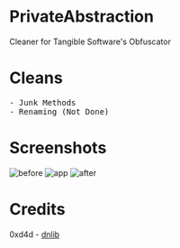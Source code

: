 # PrivateAbstraction
Cleaner for Tangible Software's Obfuscator

# Cleans
<pre>
- Junk Methods
- Renaming (Not Done)
</pre>

# Screenshots
![before](https://i.imgur.com/Db4pvXl.png)
![app](https://i.imgur.com/dkgxY4q.png)
![after](https://i.imgur.com/zduGO3F.png)

# Credits
0xd4d - <a href="https://github.com/0xd4d/dnlib/">dnlib</a>
